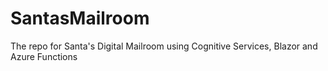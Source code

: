 # SantasMailroom
The repo for Santa's Digital Mailroom using Cognitive Services, Blazor and Azure Functions
